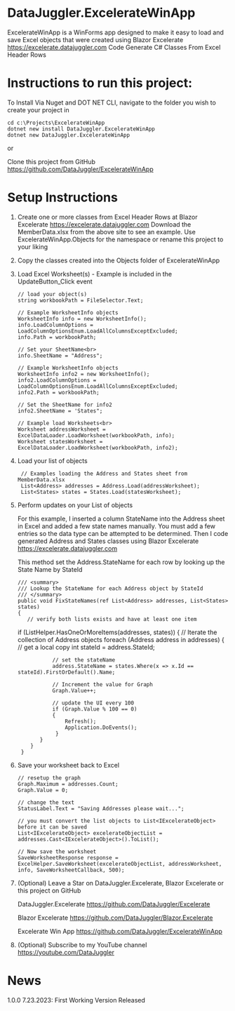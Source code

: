 # DataJuggler.ExcelerateWinApp
ExcelerateWinApp is a WinForms app designed to make it easy to load and save Excel objects that were created using 
Blazor Excelerate https://excelerate.datajuggler.com 
Code Generate C# Classes From Excel Header Rows

# Instructions to run this project:

To Install Via Nuget and DOT NET CLI, navigate to the folder you wish to create your project in

    cd c:\Projects\ExcelerateWinApp
    dotnet new install DataJuggler.ExcelerateWinApp
    dotnet new DataJuggler.ExcelerateWinApp

or

Clone this project from GitHub https://github.com/DataJuggler/ExcelerateWinApp

# Setup Instructions

1. Create one or more classes from Excel Header Rows at Blazor Excelerate
https://excelerate.datajuggler.com Download the MemberData.xlsx from the above site to see an example.
Use ExcelerateWinApp.Objects for the namespace or rename this project to your liking
 
2. Copy the classes created into the Objects folder of ExcelerateWinApp

3. Load Excel Worksheet(s) - Example is included in the UpdateButton_Click event
	
       // load your object(s)
       string workbookPath = FileSelector.Text;

       // Example WorksheetInfo objects           
       WorksheetInfo info = new WorksheetInfo();
       info.LoadColumnOptions = LoadColumnOptionsEnum.LoadAllColumnsExceptExcluded;
       info.Path = workbookPath;	

       // Set your SheetName<br>
       info.SheetName = "Address";

       // Example WorksheetInfo objects           
       WorksheetInfo info2 = new WorksheetInfo();
       info2.LoadColumnOptions = LoadColumnOptionsEnum.LoadAllColumnsExceptExcluded;
       info2.Path = workbookPath;

       // Set the SheetName for info2
       info2.SheetName = 'States";

       // Example load Worksheets<br>
       Worksheet addressWorksheet = ExcelDataLoader.LoadWorksheet(workbookPath, info);
       Worksheet statesWorksheet = ExcelDataLoader.LoadWorksheet(workbookPath, info2);

5. Load your list of objects
 
        // Examples loading the Address and States sheet from MemberData.xlsx
        List<Address> addresses = Address.Load(addressWorksheet);
        List<States> states = States.Load(statesWorksheet);

6. Perform updates on your List of objects

   For this example, I inserted a column StateName into the Address sheet in Excel and
   added a few state names manually. You must add a few entries so the data type can be
   attempted to be determined. Then I code generated Address and States classes using
   Blazor Excelerate<br>
   https://excelerate.datajuggler.com

   This method set the Address.StateName for each row by looking up the State Name by StateId
	
       /// <summary>
       /// Lookup the StateName for each Address object by StateId
       /// </summary>
       public void FixStateNames(ref List<Address> addresses, List<States> states)
       {
          // verify both lists exists and have at least one item
	  if (ListHelper.HasOneOrMoreItems(addresses, states))
          {
              // Iterate the collection of Address objects
              foreach (Address address in addresses)
              {
                  // get a local copy
                  int stateId = address.StateId;

                  // set the stateName
                  address.StateName = states.Where(x => x.Id == stateId).FirstOrDefault().Name;

                  // Increment the value for Graph
                  Graph.Value++;

                  // update the UI every 100
                  if (Graph.Value % 100 == 0)
                  {
                      Refresh();
                      Application.DoEvents();
                   }
              }
           }
        }
	
7. Save your worksheet back to Excel

       // resetup the graph                    
       Graph.Maximum = addresses.Count;
       Graph.Value = 0;

       // change the text
       StatusLabel.Text = "Saving Addresses please wait...";

       // you must convert the list objects to List<IExcelerateObject> before it can be saved
       List<IExcelerateObject> excelerateObjectList = addresses.Cast<IExcelerateObject>().ToList();

       // Now save the worksheet
       SaveWorksheetResponse response = ExcelHelper.SaveWorksheet(excelerateObjectList, addressWorksheet, info, SaveWorksheetCallback, 500);

8. (Optional) Leave a Star on DataJuggler.Excelerate, Blazor Excelerate or this project on GitHub

    DataJuggler.Excelerate
    https://github.com/DataJuggler/Excelerate

    Blazor Excelerate
    https://github.com/DataJuggler/Blazor.Excelerate
	
    Excelerate Win App
    https://github.com/DataJuggler/ExcelerateWinApp

9. (Optional) Subscribe to my YouTube channel
    https://youtube.com/DataJuggler

# News

1.0.0
7.23.2023: First Working Version Released

